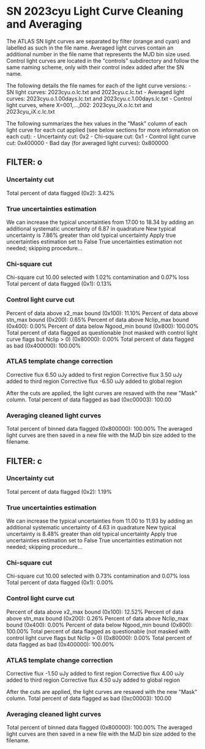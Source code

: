 # SN 2023cyu Light Curve Cleaning and Averaging

The ATLAS SN light curves are separated by filter (orange and cyan) and labelled as such in the file name. Averaged light curves contain an additional number in the file name that represents the MJD bin size used. Control light curves are located in the "controls" subdirectory and follow the same naming scheme, only with their control index added after the SN name.

The following details the file names for each of the light curve versions:
	- SN light curves: 2023cyu.o.lc.txt and 2023cyu.c.lc.txt
	- Averaged light curves: 2023cyu.o.1.00days.lc.txt and 2023cyu.c.1.00days.lc.txt
	- Control light curves, where X=001,...,002: 2023cyu_iX.o.lc.txt and 2023cyu_iX.c.lc.txt

The following summarizes the hex values in the "Mask" column of each light curve for each cut applied (see below sections for more information on each cut): 
	- Uncertainty cut: 0x2
	- Chi-square cut: 0x1
	- Control light curve cut: 0x400000
	- Bad day (for averaged light curves): 0x800000

## FILTER: o

### Uncertainty cut
Total percent of data flagged (0x2): 3.42%

### True uncertainties estimation
We can increase the typical uncertainties from 17.00 to 18.34 by adding an additional systematic uncertainty of 6.87 in quadrature
New typical uncertainty is 7.86% greater than old typical uncertainty
Apply true uncertainties estimation set to False
True uncertainties estimation not needed; skipping procedure...

### Chi-square cut
Chi-square cut 10.00 selected with 1.02% contamination and 0.07% loss
Total percent of data flagged (0x1): 0.13%

### Control light curve cut
Percent of data above x2_max bound (0x100): 11.10%
Percent of data above stn_max bound (0x200): 0.65%
Percent of data above Nclip_max bound (0x400): 0.00%
Percent of data below Ngood_min bound (0x800): 100.00%
Total percent of data flagged as questionable (not masked with control light curve flags but Nclip > 0) (0x80000): 0.00%
Total percent of data flagged as bad (0x400000): 100.00%

### ATLAS template change correction
Corrective flux 6.50 uJy added to first region
Corrective flux 3.50 uJy added to third region
Corrective flux -6.50 uJy added to global region

After the cuts are applied, the light curves are resaved with the new "Mask" column.
Total percent of data flagged as bad (0xc00003): 100.00

### Averaging cleaned light curves
Total percent of binned data flagged (0x800000): 100.00%
The averaged light curves are then saved in a new file with the MJD bin size added to the filename.

## FILTER: c

### Uncertainty cut
Total percent of data flagged (0x2): 1.19%

### True uncertainties estimation
We can increase the typical uncertainties from 11.00 to 11.93 by adding an additional systematic uncertainty of 4.63 in quadrature
New typical uncertainty is 8.48% greater than old typical uncertainty
Apply true uncertainties estimation set to False
True uncertainties estimation not needed; skipping procedure...

### Chi-square cut
Chi-square cut 10.00 selected with 0.73% contamination and 0.07% loss
Total percent of data flagged (0x1): 0.00%

### Control light curve cut
Percent of data above x2_max bound (0x100): 12.52%
Percent of data above stn_max bound (0x200): 0.26%
Percent of data above Nclip_max bound (0x400): 0.00%
Percent of data below Ngood_min bound (0x800): 100.00%
Total percent of data flagged as questionable (not masked with control light curve flags but Nclip > 0) (0x80000): 0.00%
Total percent of data flagged as bad (0x400000): 100.00%

### ATLAS template change correction
Corrective flux -1.50 uJy added to first region
Corrective flux 4.00 uJy added to third region
Corrective flux 4.50 uJy added to global region

After the cuts are applied, the light curves are resaved with the new "Mask" column.
Total percent of data flagged as bad (0xc00003): 100.00

### Averaging cleaned light curves
Total percent of binned data flagged (0x800000): 100.00%
The averaged light curves are then saved in a new file with the MJD bin size added to the filename.